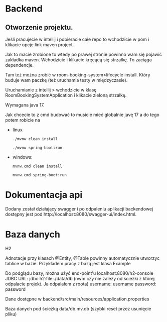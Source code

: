 # Backend

## Otworzenie projektu.

Jeśli pracujecie w intellij i pobieracie całe repo to wchodzicie w pom i klikacie opcje link maven project.

Jak to macie zrobione to wtedy po prawej stronie powinno wam się pojawić zakładka maven. Wchodzicie i klikacie kręcącą
się strzałkę. To zaciąga dependencje.

Tam też można zrobić w room-booking-system>lifecycle install. Który buduje wam paczkę (też uruchamia testy w
międzyczasie).

Uruchamianie z intellij > wchodzicie w klasę RoomBookingSystemApplication i klikacie zieloną strzałkę.

Wymagana java 17.

Jak chcecie to z cmd budować to musicie mieć globalnie javę 17 a do tego potem robicie na

- linux

  `./mvnw clean install`

  `./mvnw spring-boot:run`

- windows:

  `mvnw.cmd clean install`

  `mvnw.cmd spring-boot:run`

# Dokumentacja api 

Dodany został działający swagger i po odpaleniu aplikacji backendowej dostępny jest pod http://localhost:8080/swagger-ui/index.html.

# Baza danych

H2

Adnotacje przy klasach @Entity, @Table powinny automatycznie utworzyc tablice w bazie.
Przykładem pracy z bazą jest klasa Example

Do podglądu bazy, można użyć end-point'u localhost:8080/h2-console
JDBC URL:	jdbc:h2:file:./data/db (nwm czy nie zależy od ścieżki z której odpalacie projekt. Ja odpalałem z roota)
username: username
password: password

Dane dostępne w backend/src/main/resources/application.properties

Baza danych pod ścieżką data/db.mv.db (szybki reset przez usunięcie pliku)